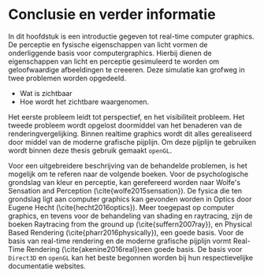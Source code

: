 # Conclusie en verder informatie

In dit hoofdstuk is een introductie gegeven tot real-time computer graphics.
De perceptie en fysische eigenschappen van licht vormen de onderliggende basis
voor computergraphics. Hierbij dienen de eigenschappen van licht en perceptie
gesimuleerd te worden om geloofwaardige afbeeldingen te creeeren. 
Deze simulatie kan grofweg in twee problemen worden opgedeeld. 

* Wat is zichtbaar
* Hoe wordt het zichtbare waargenomen. 

Het eerste probleem leidt tot perspectief, en het visibiliteit probleem. 
Het tweede probleem wordt opgelost doormiddel van het benaderen van 
de renderingvergelijking. Binnen realtime graphics wordt dit alles gerealiseerd
door middel van de moderne grafische pijplijn. Om deze pijplijn te gebruiken 
wordt binnen deze thesis gebruik gemaakt `openGL`.  

Voor een uitgebreidere beschrijving van de behandelde problemen, is het mogelijk
om te referen naar de volgende boeken. Voor de psychologische grondslag van 
kleur en perceptie, kan gerefereerd worden naar Wolfe's Sensation 
and Perception (\cite{wolfe2015sensation}). De fysica die ten grondslag ligt 
aan computer graphics kan gevonden worden in Optics door Eugene Hecht 
(\cite{hecht2016optics}). Meer toegepast op computer graphics, en tevens voor de 
behandeling van shading en raytracing, zijn de boeken Raytracing
from the ground up (\cite{suffern2007ray}), en Physical Based Rendering 
(\cite{pharr2016physically}), een goede basis. Voor de basis van real-time 
rendering en de moderne grafische pijplijn vormt Real-Time Rendering 
(\cite{akenine2016real})een goede basis. De basis voor `Direct3D` en `openGL` kan
het beste begonnen worden bij hun respectievelijke documentatie websites.  

